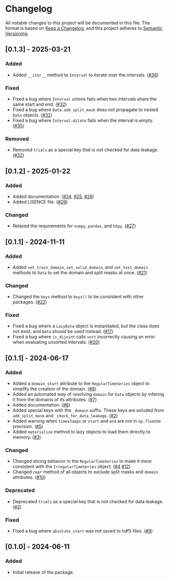 # Changelog

All notable changes to this project will be documented in this file.
The format is based on [Keep a Changelog](https://keepachangelog.com/en/1.0.0/), and this project adheres to [Semantic Versioning](https://semver.org/spec/v2.0.0.html).

## [0.1.3] - 2025-03-21
### Added
- Added `__iter__` method to `Interval` to iterate over the intervals. ([#36](https://github.com/neuro-galaxy/temporaldata/pull/36))

### Fixed
- Fixed a bug where `Interval` unions fails when two intervals share the same start and end. ([#32](https://github.com/neuro-galaxy/temporaldata/pull/32))
- Fixed a bug where `Data.add_split_mask` does not propagate to nested `Data` objects. ([#32](https://github.com/neuro-galaxy/temporaldata/pull/32))
- Fixed a bug where `Interval.dilate` fails when the interval is empty. ([#35](https://github.com/neuro-galaxy/temporaldata/pull/35))

### Removed
- Removed `trials` as a special key that is not checked for data leakage. ([#32](https://github.com/neuro-galaxy/temporaldata/pull/32))

## [0.1.2] - 2025-01-22
### Added 
- Added documentation. ([#24](https://github.com/neuro-galaxy/temporaldata/pull/24), [#25](https://github.com/neuro-galaxy/temporaldata/pull/25), [#26](https://github.com/neuro-galaxy/temporaldata/pull/26))
- Added LISENCE file. ([#29](https://github.com/neuro-galaxy/temporaldata/pull/29))

### Changed
- Relaxed the requirements for `numpy`, `pandas`, and `h5py`. ([#27](https://github.com/neuro-galaxy/temporaldata/pull/27))

## [0.1.1] - 2024-11-11
### Added
- Added `set_train_domain`, `set_valid_domain`, and `set_test_domain` methods to `Data` to set the domain and split masks at once. ([#21](https://github.com/neuro-galaxy/temporaldata/pull/21))

### Changed
- Changed the `keys` method to `keys()` to be consistent with other packages. ([#22](https://github.com/neuro-galaxy/temporaldata/pull/22))

### Fixed
- Fixed a bug where a `LazyData` object is instanitated, but the class does not exist, and `Data` should be used instead. ([#17](https://github.com/neuro-galaxy/temporaldata/pull/17))
- Fixed a bug where `is_dijoint` calls `sort` incorrectly causing an error when evaluating unsorted intervals. ([#20](https://github.com/neuro-galaxy/temporaldata/pull/20))

## [0.1.1] - 2024-06-17
### Added
- Added a `domain_start` attribute to the `RegularTimeSeries` object to simplify the creation of the domain. ([#8](https://github.com/neuro-galaxy/temporaldata/pull/8))
- Added an automated way of resolving `domain` for `Data` objects by infering it from
the domains of its attributes. ([#7](https://github.com/neuro-galaxy/temporaldata/pull/7))
- Added documentation. ([#6](https://github.com/neuro-galaxy/temporaldata/pull/6))
- Added special keys with the `_domain` suffix. These keys are exluded from `add_split_mask` and `_check_for_data_leakage`. ([#2](https://github.com/neuro-galaxy/temporaldata/pull/2))
- Added warning when `timestamps` or `start` and `end` are not in `np.float64` precision. ([#5](https://github.com/neuro-galaxy/temporaldata/pull/5))
- Added `materialize` method to lazy objects to load them directly to memory. ([#3](https://github.com/neuro-galaxy/temporaldata/pull/3))

### Changed
- Changed slicing behavior in the `RegularTimeSeries` to make it more consistent with the `IrregularTimeSeries` object. ([#4](https://github.com/neuro-galaxy/temporaldata/pull/4) [#12](https://github.com/neuro-galaxy/temporaldata/pull/12))
- Changed `repr` method of all objects to exclude split masks and `domain` attributes. ([#10](https://github.com/neuro-galaxy/temporaldata/pull/10))

### Deprecated
- Deprecated `trials` as a special key that is not checked for data leakage. ([#2](https://github.com/neuro-galaxy/temporaldata/pull/2))

### Fixed
- Fixed a bug where `absolute_start` was not saved to hdf5 files. ([#9](https://github.com/neuro-galaxy/temporaldata/pull/9))

## [0.1.0] - 2024-06-11
### Added
- Initial release of the package.